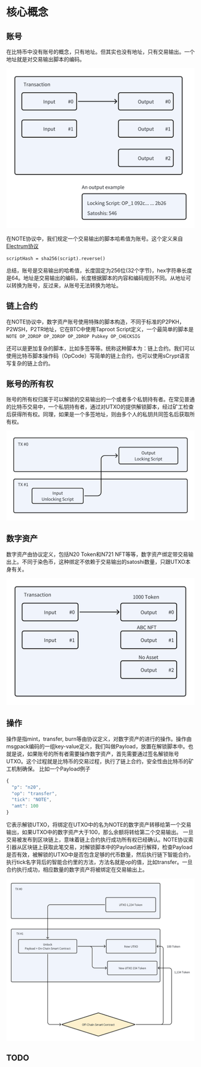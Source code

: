 # 核心概念

## 账号

在比特币中没有账号的概念，只有地址。但其实也没有地址，只有交易输出。一个地址就是对交易输出脚本的编码。

![Image1](./01_basic_image1.png)

在NOTE协议中，我们规定一个交易输出的脚本哈希值为账号。这个定义来自[Electrum协议](https://electrumx.readthedocs.io/en/latest/protocol-basics.html?highlight=script%20hash#script-hashes)

`scriptHash = sha256(script).reverse()`

总结，账号是交易输出的哈希值，长度固定为256位(32个字节)，hex字符串长度是64。地址是交易输出的编码，长度根据脚本的内容和编码规则不同。从地址可以转换为账号，反过来，从账号无法转换为地址。

## 链上合约

在NOTE协议中，数字资产账号使用特殊的脚本构造，不同于标准的P2PKH，P2WSH，P2TR地址，它在BTC中使用Taproot Script定义，一个最简单的脚本是`NOTE OP_2DROP OP_2DROP OP_2DROP Pubkey OP_CHECKSIG`

还可以是更加复杂的脚本，比如多签等等。统称这种脚本为：链上合约。我们可以使用比特币脚本操作码（OpCode）写简单的链上合约，也可以使用sCrypt语言写复杂的链上合约。

## 账号的所有权

账号的所有权归属于可以解锁的交易输出的一个或者多个私钥持有者。在常见普通的比特币交易中，一个私钥持有者，通过对UTXO的提供解锁脚本，经过矿工检查后获得所有权。同理，如果是一个多签地址，则由多个人的私钥共同签名后获取所有权。

![Image2](./01_basic_image2.png)

## 数字资产

数字资产由协议定义，包括N20 Token和N721 NFT等等，数字资产绑定带交易输出上。不同于染色币，这种绑定不依赖于交易输出的satoshi数量，只跟UTXO本身有关。

![Image3](./01_basic_image3.png)

## 操作

操作是指mint，transfer, burn等由协议定义，对数字资产的进行的操作。操作由msgpack编码的一组key-value定义，我们叫做Payload，放置在解锁脚本中。也就是说，如果账号的所有者需要操作数字资产，首先需要通过签名解锁账号UTXO。这个过程就是比特币的交易过程，执行了链上合约，安全性由比特币的矿工机制确保。
比如一个Payload例子

```typescript
{
  "p": "n20",
  "op": "transfer",
  "tick": "NOTE",
  "amt": 100
}
```

它表示解锁UTXO，将绑定在UTXO中的名为NOTE的数字资产转移给第一个交易输出，如果UTXO中的数字资产大于100，那么余额将转给第二个交易输出。
一旦交易被发布到区块链上，意味着链上合约执行成功所有权已经确认。NOTE协议索引器从区块链上获取此笔交易，对解锁脚本中的Payload进行解释，检查Payload是否有效，被解锁的UTXO中是否包含足够的代币数量，然后执行链下智能合约，执行tick名字背后的智能合约里的方法，方法名就是op的值，比如transfer。一旦合约执行成功，相应数量的数字资产将被绑定在交易输出上。

![Image4](./01_basic_image4.png)

## TODO
